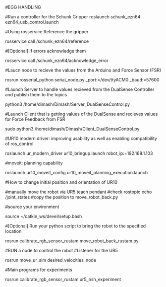 #EGG HANDLING

#Run a controller for the Schunk Gripper 
roslaunch schunk_ezn64 ezn64_usb_control.launch

#Using rosservice Reference the gripper

rosservice call /schunk_ezn64/reference

#[Optional] If errors acknowledge them 

rosservice call /schunk_ezn64/acknowledge_error 

#Laucn node to recieve the values from the Arduino and Force Sensor (FSR)

rosrun rosserial_python serial_node.py _port:=/dev/ttyACM0 _baud:=57600


#Launch Server to handle values recieved from the DualSense Controller and publish them to the topics 

python3 /home/dimash/Dimash/Server_DualSenseControl.py 

#Launch Client that is getting values of the DualSense and recieves values for Force Feedback from FSR

sudo python3 /home/dimash/Dimash/Client_DualSenseControl.py


#UR10 modern driver: improving usability as well as enabling compatibility of ros_control


roslaunch ur_modern_driver ur10_bringup.launch robot_ip:=192.168.1.103

#moveit: planning capability

roslaunch ur10_moveit_config ur10_moveit_planning_execution.launch

#How to change initial position and orientation of UR10

#manually move the robot via UR5 teach pendant
#check rostopic echo /joint_states
#copy the position to move_robot_back.py

#source your environment

source ~/catkin_ws/devel/setup.bash 

#[Optional] Run your python script to bring the robot to the specified location 

rosrun calibrate_rgb_sensor_rustam move_robot_back_rustam.py


#RUN a node to control the robot
#Listener for the UR5

rosrun move_ur_sim desired_velocities_node

#Main programs for experiments

rosrun calibrate_rgb_sensor_rustam ur5_nsh_experiment


